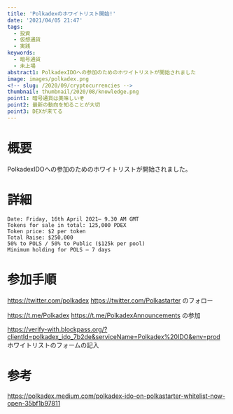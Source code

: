 ```yaml
---
title: 'Polkadexのホワイトリスト開始!'
date: '2021/04/05 21:47'
tags:
  - 投資
  - 仮想通貨
  - 実践
keywords:
  - 暗号通貨
  - 未上場
abstract1: PolkadexIDOへの参加のためのホワイトリストが開始されました
image: images/polkadex.png
<!-- slug: /2020/09/cryptocurrencies -->
thumbnail: thumbnail/2020/08/knowledge.png
point1: 暗号通貨は美味しいぞ
point2: 最新の動向を知ることが大切
point3: DEXが来てる
---
```

# 概要
PolkadexIDOへの参加のためのホワイトリストが開始されました。

# 詳細
```
Date: Friday, 16th April 2021– 9.30 AM GMT
Tokens for sale in total: 125,000 PDEX
Token price: $2 per token
Total Raise: $250,000
50% to POLS / 50% to Public ($125k per pool)
Minimum holding for POLS — 7 days
```

# 参加手順
https://twitter.com/polkadex
https://twitter.com/Polkastarter
のフォロー

https://t.me/Polkadex
https://t.me/PolkadexAnnouncements
の参加

https://verify-with.blockpass.org/?clientId=polkadex_ido_7b2de&serviceName=Polkadex%20IDO&env=prod
ホワイトリストのフォームの記入

# 参考
https://polkadex.medium.com/polkadex-ido-on-polkastarter-whitelist-now-open-35bf1b97811
